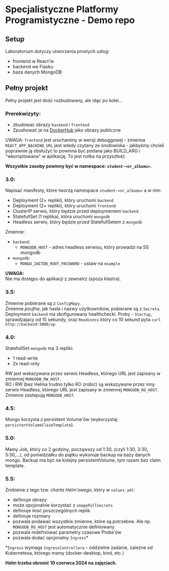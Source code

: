 # Specjalistyczne Platformy Programistyczne - Demo repo

## Setup
Laboratorium dotyczy utworzenia prostych usług:
- frontend w React'ie
- backend we Flasku
- baza danych MongoDB


## Pełny projekt
Pełny projekt jest dość rozbudowany, ale idąc po kolei...

### Prerekwizyty:
- zbudować obrazy `backend` i `frontend`
- Zpushować je na [DockerHub](https://hub.docker.com/) jako obrazy publiczne

UWAGA: `frontend` jest uruchaminy w wersji debuggowej - zmienna `REACT_APP_BACKEND_URL` jest wtedy czytany ze środowiska - jakbyśmy chcieli poprawnie ją obsłużyć to powinna być podana jako BUILD_ARG i "wkompilowana" w aplikację. To jest notka na przyszłość.

**Wszystkie zasoby powinny być w namespace: `student-<nr_albumu>`.**

### 3.0:
Napisać manifesty, które tworzą namespace `student-<nr_albumu>` a w nim:
- Deployment (2+ repliki), który uruchomi `backend`
- Deployment (2+ repliki), który uruchomi `frontend`
- ClusterIP serwis, który będzie przed deploymentem `backend`
- StatefullSet (1 replika), która uruchomi `mongodb`
- Headless serwis, który będzie przed StatefullSetem z `mongodb`

Zmienne:
- `backend`:
    - `MONGODB_HOST` - adres headless serwisu, który prowadzi na SS mongodb
- `mongodb`:
    - `MONGO_INITDB_ROOT_PASSWORD` - ustaw na `example`

**UWAGA:**\
Nie ma dostępu do aplikacji z zewnatrz (spoza klastra).

### 3.5:
Zmienne pobierane są z `ConfigMapy`.\
Zmienne *poufne*, jak hasła i nazwy użytkowników, pobierane są z `Secreta`.
Deployment `backend` ma skofigurowany healthchecki. Proby - `Startup`, sprawdzajacy od 15 sekundy, oraz `Readiness` który co 10 sekund pyta `curl http://backend:5000/up`

### 4.0:
StatefullSet `mongodb` ma 3 repliki:
- 1 read-write
- 2x read-only

RW jest wskazywana przez serwis Headless, którego URL jest zapisany w zmiennej `MONGODB_RW_HOST`.\
RO i RW (bez Helma trudno tylko RO zrobić) są wskazywane przez inny serwis Headless, którego URL jest zapisany w zmiennej `MONGODB_RO_HOST`.\
Zmienne zastepują `MONGODB_HOST`.

### 4.5:
Mongo korzysta z persistent Volume'ów (wykorzystaj `persistentVolumeClaimTemplate`).

### 5.0:
Mamy Job, który co 2 godziny, począwszy od 1:30, (czyli 1:30, 3:30, 5:30,...), od poniedziałku do piątku wykonuje backup na bazy danych mongo. Backup ma być na kolejny persistentVolume, tym razem bez claim template.

### 5.5:
Zrobienie z tego tzw. *charta Helm'owego*, który w `values.yml`:
- definiuje obrazy
- może opcjonalnie korzystać z `imagePullSecrets`
- definiuje ilość poszczególnych replik.
- definiuje rozmiary
- pozwala podawać wszystkie zmienne, które są potrzebne. Ale np. `MONGODB_RO_HOST` jest automatycznie definiowany
- pozwala redefniować parametry czasowe Probe'ów
- pozwala dodać opcjonalny `Ingress`*

*`Ingress` wymaga `IngressControllera` - oddzielne zadanie, zależne od Kubernetesa, którego mamy (docker-desktop, kind, etc.)

**Helm trzeba obronić 10 czerwca 2024 na zajęciach.**
